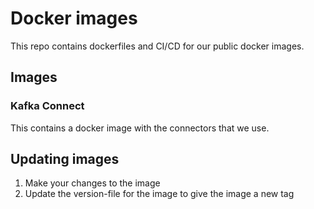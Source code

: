 # Docker images

This repo contains dockerfiles and CI/CD for our public docker images.

## Images

### Kafka Connect

This contains a docker image with the connectors that we use.

## Updating images

1. Make your changes to the image
2. Update the version-file for the image to give the image a new tag
